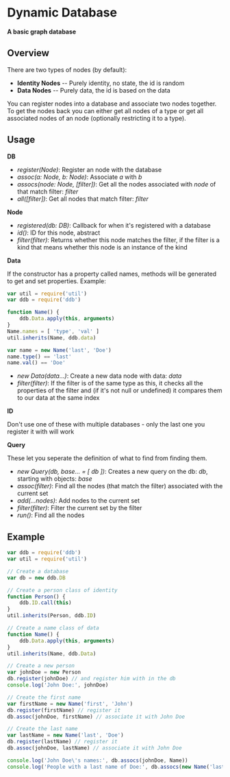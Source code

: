 # Dynamic Database
**A basic graph database**

## Overview
There are two types of nodes (by default):

- **Identity Nodes** -- Purely identity, no state, the id is random
- **Data Nodes** -- Purely data, the id is based on the data

You can register nodes into a database and associate two nodes together.
To get the nodes back you can either get all nodes of a type or get all associated nodes of an node (optionally restricting it to a type).

## Usage
**DB**

- *register(Node)*: Register an node with the database
- *assoc(a: Node, b: Node)*: Associate *a* with *b*
- *assocs(node: Node, [filter])*: Get all the nodes associated with *node* of that match filter: *filter*
- *all([filter])*: Get all nodes that match filter: *filter*

**Node**

- *registered(db: DB)*: Callback for when it's registered with a database
- *id()*: ID for this node, abstract
- *filter(filter)*: Returns whether this node matches the filter, if the filter is a kind that means whether this node is an instance of the kind

**Data**

If the constructor has a property called names, methods will be generated to get and set properties.
Example:

```javascript
var util = require('util')
var ddb = require('ddb')

function Name() {
	ddb.Data.apply(this, arguments)
}
Name.names = [ 'type', 'val' ]
util.inherits(Name, ddb.data)

var name = new Name('last', 'Doe')
name.type() == 'last'
name.val() == 'Doe'
```

- *new Data(data...)*: Create a new data node with data: *data*
- *filter(filter)*: If the filter is of the same type as this, it checks all the properties of the filter and (if it's not null or undefined) it compares them to our data at the same index

**ID**

Don't use one of these with multiple databases - only the last one you register it with will work

**Query**

These let you seperate the definition of what to find from finding them.

- *new Query(db, base... = [ db ])*: Creates a new query on the db: *db*, starting with objects: *base*
- *assoc(filter)*: Find all the nodes (that match the filter) associated with the current set
- *add(...nodes)*: Add nodes to the current set
- *filter(filter)*: Filter the current set by the filter
- *run()*: Find all the nodes

## Example

```javascript
var ddb = require('ddb')
var util = require('util')

// Create a database
var db = new ddb.DB

// Create a person class of identity
function Person() {
	ddb.ID.call(this)
}
util.inherits(Person, ddb.ID)

// Create a name class of data
function Name() {
	ddb.Data.apply(this, arguments)
}
util.inherits(Name, ddb.Data)

// Create a new person
var johnDoe = new Person
db.register(johnDoe) // and register him with in the db
console.log('John Doe:', johnDoe)

// Create the first name
var firstName = new Name('first', 'John')
db.register(firstName) // register it
db.assoc(johnDoe, firstName) // associate it with John Doe

// Create the last name
var lastName = new Name('last', 'Doe')
db.register(lastName) // register it
db.assoc(johnDoe, lastName) // associate it with John Doe

console.log('John Doe\'s names:', db.assocs(johnDoe, Name))
console.log('People with a last name of Doe:', db.assocs(new Name('last', 'Doe')))
```